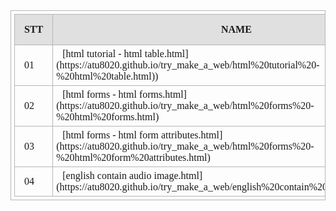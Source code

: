 <meta charset="UTF-8"> <style>table { font-family: 'Times New Roman', Times, serif; border: 1px solid #b8b5b5; padding: 5px; border-spacing: 7px; margin-left: auto; margin-right: auto; } th { text-align: center; border: 1px solid #b8b5b5; text-transform: uppercase; background-color: #e0e0e0; padding: 15px; } td { text-indent: 10px; border: 1px solid #b8b5b5; height: 20px; padding: 5px; } .td_in_link_column{ color: green; }</style> 

<table>

<tbody>

<tr>

<th>STT</th>

<th>NAME</th>

<th>LINK</th>

</tr>

<tr>

<td>01</td>

<td>[html tutorial - html table.html](https://atu8020.github.io/try_make_a_web/html%20tutorial%20-%20html%20table.html))</td>

<td class="td_in_link_column">https://atu8020.github.io/try_make_a_web/html%20tutorial%20-%20html%20table.html</td>

</tr>

<tr>

<td>02</td>

<td>[html forms - html forms.html](https://atu8020.github.io/try_make_a_web/html%20forms%20-%20html%20forms.html)</td>

<td class="td_in_link_column">https://atu8020.github.io/try_make_a_web/html%20forms%20-%20html%20forms.html</td>

</tr>

<tr>

<td>03</td>

<td>[html forms - html form attributes.html](https://atu8020.github.io/try_make_a_web/html%20forms%20-%20html%20form%20attributes.html)</td>

<td class="td_in_link_column">https://atu8020.github.io/try_make_a_web/html%20forms%20-%20html%20form%20attributes.html</td>

</tr>

<tr>

<td>04</td>

<td>[english contain audio image.html](https://atu8020.github.io/try_make_a_web/english%20contain%20audio%20image.html)</td>

<td class="td_in_link_column">https://atu8020.github.io/try_make_a_web/english%20contain%20audio%20image.html</td>

</tr>

</tbody>

</table>
